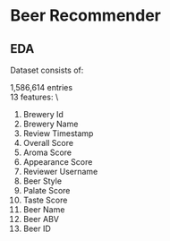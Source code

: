 # Beer Recommender

## EDA
Dataset consists of:

1,586,614 entries \
13 features: \

1. Brewery Id
2. Brewery Name
3. Review Timestamp
4. Overall Score
5. Aroma Score
6. Appearance Score
7. Reviewer Username
8. Beer Style
9. Palate Score
10. Taste Score
11. Beer Name
12. Beer ABV
13. Beer ID
